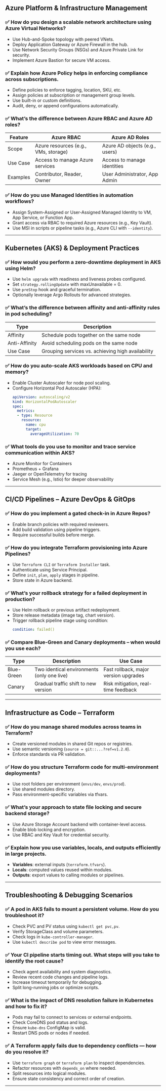 ## Azure Platform & Infrastructure Management

### ✅ How do you design a scalable network architecture using Azure Virtual Networks?

- Use Hub-and-Spoke topology with peered VNets.
- Deploy Application Gateway or Azure Firewall in the hub.
- Use Network Security Groups (NSGs) and Azure Private Link for security.
- Implement Azure Bastion for secure VM access.

### ✅ Explain how Azure Policy helps in enforcing compliance across subscriptions.

- Define policies to enforce tagging, location, SKU, etc.
- Assign policies at subscription or management group levels.
- Use built-in or custom definitions.
- Audit, deny, or append configurations automatically.

### ✅ What’s the difference between Azure RBAC and Azure AD roles?

| Feature  | Azure RBAC                           | Azure AD Roles                 |
| -------- | ------------------------------------ | ------------------------------ |
| Scope    | Azure resources (e.g., VMs, storage) | Azure AD objects (e.g., users) |
| Use Case | Access to manage Azure services      | Access to manage identities    |
| Examples | Contributor, Reader, Owner           | User Administrator, App Admin  |

### ✅ How do you use Managed Identities in automation workflows?

- Assign System-Assigned or User-Assigned Managed Identity to VM, App Service, or Function App.
- Grant access via RBAC to required Azure resources (e.g., Key Vault).
- Use MSI in scripts or pipeline tasks (e.g., Azure CLI with `--identity`).

---

## Kubernetes (AKS) & Deployment Practices

### ✅ How would you perform a zero-downtime deployment in AKS using Helm?

- Use `helm upgrade` with readiness and liveness probes configured.
- Set `strategy.rollingUpdate` with maxUnavailable = 0.
- Use `preStop` hook and graceful termination.
- Optionally leverage Argo Rollouts for advanced strategies.

### ✅ What’s the difference between affinity and anti-affinity rules in pod scheduling?

| Type          | Description                                       |
| ------------- | ------------------------------------------------- |
| Affinity      | Schedule pods together on the same node           |
| Anti-Affinity | Avoid scheduling pods on the same node            |
| Use Case      | Grouping services vs. achieving high availability |

### ✅ How do you auto-scale AKS workloads based on CPU and memory?

- Enable Cluster Autoscaler for node pool scaling.
- Configure Horizontal Pod Autoscaler (HPA):
  ```yaml
  apiVersion: autoscaling/v2
  kind: HorizontalPodAutoscaler
  spec:
    metrics:
    - type: Resource
      resource:
        name: cpu
        target:
          averageUtilization: 70
  ```

### ✅ What tools do you use to monitor and trace service communication within AKS?

- Azure Monitor for Containers
- Prometheus + Grafana
- Jaeger or OpenTelemetry for tracing
- Service Mesh (e.g., Istio) for deeper observability

---

## CI/CD Pipelines – Azure DevOps & GitOps

### ✅ How do you implement a gated check-in in Azure Repos?

- Enable branch policies with required reviewers.
- Add build validation using pipeline triggers.
- Require successful builds before merge.

### ✅ How do you integrate Terraform provisioning into Azure Pipelines?

- Use `Terraform CLI` or `Terraform Installer` task.
- Authenticate using Service Principal.
- Define `init`, `plan`, `apply` stages in pipeline.
- Store state in Azure backend.

### ✅ What’s your rollback strategy for a failed deployment in production?

- Use Helm rollback or previous artifact redeployment.
- Store release metadata (image tag, chart version).
- Trigger rollback pipeline stage using condition:
  ```yaml
  condition: failed()
  ```

### ✅ Compare Blue-Green and Canary deployments – when would you use each?

| Type       | Description                                | Use Case                              |
| ---------- | ------------------------------------------ | ------------------------------------- |
| Blue-Green | Two identical environments (only one live) | Fast rollback, major version upgrades |
| Canary     | Gradual traffic shift to new version       | Risk mitigation, real-time feedback   |

---

## Infrastructure as Code – Terraform

### ✅ How do you manage shared modules across teams in Terraform?

- Create versioned modules in shared Git repos or registries.
- Use semantic versioning (`source = git::...?ref=v1.2.0`).
- Enforce standards via PR validation.

### ✅ How do you structure Terraform code for multi-environment deployments?

- Use root folders per environment (`envs/dev`, `envs/prod`).
- Use shared modules directory.
- Pass environment-specific variables via tfvars.

### ✅ What’s your approach to state file locking and secure backend storage?

- Use Azure Storage Account backend with container-level access.
- Enable blob locking and encryption.
- Use RBAC and Key Vault for credential security.

### ✅ Explain how you use variables, locals, and outputs efficiently in large projects.

- **Variables**: external inputs (`terraform.tfvars`).
- **Locals**: computed values reused within modules.
- **Outputs**: export values to calling modules or pipelines.

---

## Troubleshooting & Debugging Scenarios

### ✅ A pod in AKS fails to mount a persistent volume. How do you troubleshoot it?

- Check PVC and PV status using `kubectl get pvc,pv`.
- Verify StorageClass and volume parameters.
- Check logs in `kube-controller-manager`.
- Use `kubectl describe pod` to view error messages.

### ✅ Your CI pipeline starts timing out. What steps will you take to identify the root cause?

- Check agent availability and system diagnostics.
- Review recent code changes and pipeline logs.
- Increase timeout temporarily for debugging.
- Split long-running jobs or optimize scripts.

### ✅ What is the impact of DNS resolution failure in Kubernetes and how to fix it?

- Pods may fail to connect to services or external endpoints.
- Check CoreDNS pod status and logs.
- Ensure `kube-dns` ConfigMap is valid.
- Restart DNS pods or nodes if needed.

### ✅ A Terraform apply fails due to dependency conflicts — how do you resolve it?

- Use `terraform graph` or `terraform plan` to inspect dependencies.
- Refactor resources with `depends_on` where needed.
- Split resources into logical modules.
- Ensure state consistency and correct order of creation.

---

